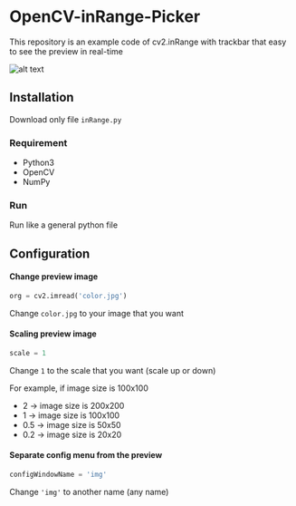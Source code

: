 # OpenCV-inRange-Picker

This repository is an example code of cv2.inRange with trackbar that easy to see the preview in real-time

![alt text](https://github.com/earthsaharat/OpenCV-inRange-Picker/blob/master/inRange.gif "Demo")

## Installation

Download only file `inRange.py`

### Requirement
- Python3
- OpenCV
- NumPy

### Run
Run like a general python file

## Configuration

#### Change preview image
```python
org = cv2.imread('color.jpg')
```
Change `color.jpg` to your image that you want

#### Scaling preview image
```python
scale = 1
```
Change `1` to the scale that you want (scale up or down)

For example, if image size is 100x100
- 2 -> image size is 200x200
- 1 -> image size is 100x100
- 0.5 -> image size is 50x50
- 0.2 -> image size is 20x20

#### Separate config menu from the preview
```python
configWindowName = 'img'
```
Change `'img'` to another name (any name)


